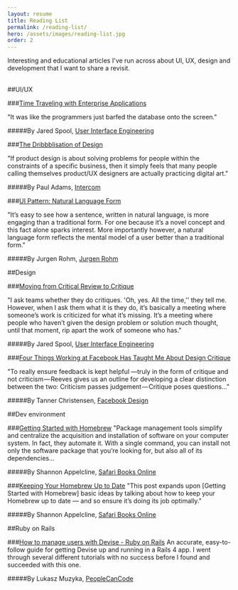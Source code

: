 ```yaml
---
layout: resume
title: Reading List
permalink: /reading-list/
hero: /assets/images/reading-list.jpg
order: 2
---
```


Interesting and educational articles I've run across about UI, UX, design and development that I want to share a revisit.
<br>
<br>

##UI/UX

###[Time Traveling with Enterprise Applications](https://medium.com/ux-immersion-interactions/time-traveling-with-enterprise-applications-5a6a8468f147#.g2orcmmoe "Time Traveling with Enterprise Applications")

"It was like the programmers just barfed the database onto the screen."

#####By Jared Spool, [User Interface Engineering](https://www.uie.com/ "User Interface Engineering")


###[The Dribbblisation of Design](https://blog.intercom.io/the-dribbblisation-of-design/ "The Dribbblisation of Design")

"If product design is about solving problems for people within the constraints of a specific business, then it simply feels that many people calling themselves product/UX designers are actually practicing digital art."

#####By Paul Adams, [Intercom](https://www.intercom.io/ "Intercom")


###[UI Pattern: Natural Language Form](http://www.jroehm.com/2014/01/ui-pattern-natural-language-form/ "UI Pattern: Natural Language Form")

"It’s easy to see how a sentence, written in natural language, is more engaging than a traditional form. For one because it’s a novel concept and this fact alone sparks interest. More importantly however, a natural language form reflects the mental model of a user better than a traditional form."

#####By Jurgen Rohm, [Jurgen Rohm](http://www.jroehm.com/ "Jurgen Rohm")



##Design

###[Moving from Critical Review to Critique](https://www.uie.com/brainsparks/2011/10/27/moving-from-critical-review-to-critique/ "Moving from Critical Review to Critique")

"I ask teams whether they do critiques. 'Oh, yes. All the time,'' they tell me. However, when I ask them what it is they do, it’s basically a meeting where someone’s work is criticized for what it’s missing. It’s a meeting where people who haven’t given the design problem or solution much thought, until that moment, rip apart the work of someone who has."

#####By Jared Spool, [User Interface Engineering](https://www.uie.com/ "User Interface Engineering")


###[Four Things Working at Facebook Has Taught Me About Design Critique](https://medium.com/facebook-design/critique-is-an-important-part-of-any-design-process-whether-you-work-as-part-of-a-team-or-solo-ef3dcb299ce3#.44yuxt3mv "Four Things Working at Facebook Has Taught Me About Design Critique")

"To really ensure feedback is kept helpful —truly in the form of critique and not criticism — Reeves gives us an outline for developing a clear distinction between the two: Criticism passes judgement — Critique poses questions..."

#####By Tanner Christensen, [Facebook Design](https://medium.com/facebook-design "Facebook Design")




##Dev environment

###[Getting Started with Homebrew](https://www.safaribooksonline.com/blog/2014/03/03/homebrew/ "Getting Started with Homebrew")
"Package management tools simplify and centralize the acquisition and installation of software on your computer system. In fact, they automate it. With a single command, you can install not only the software package that you’re looking for, but also all of its dependencies...

#####By Shannon Appelcline, [Safari Books Online](https://www.safaribooksonline.com/blog/ "Safari Books Online")


###[Keeping Your Homebrew Up to Date](https://www.safaribooksonline.com/blog/2014/03/18/keeping-homebrew-date/ "Keeping Your Homebrew Up to Date")
"This post expands upon [Getting Started with Homebrew] basic ideas by talking about how to keep your Homebrew up to date — and so ensure it’s doing its job optimally."

#####By Shannon Appelcline, [Safari Books Online](https://www.safaribooksonline.com/blog/ "Safari Books Online")



##Ruby on Rails

###[How to manage users with Devise - Ruby on Rails](http://www.peoplecancode.com/tutorials/how-to-manage-users-with-devise-ruby-on-rails "How to manage users with Devise - Ruby on Rails")
An accurate, easy-to-follow guide for getting Devise up and running in a Rails 4 app. I went through several different tutorials with no success before I found and succeeded with this one.

#####By Lukasz Muzyka, [PeopleCanCode](http://www.peoplecancode.com/ "PeopleCanCode")
